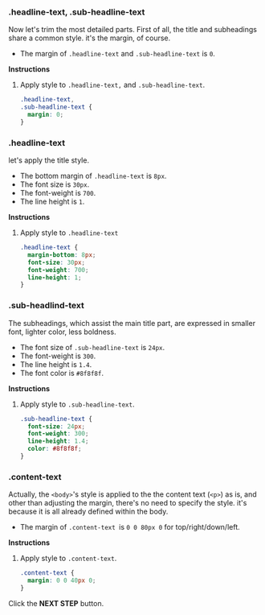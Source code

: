 ### .headline-text, .sub-headline-text

Now let's trim the most detailed parts. First of all, the title and subheadings share a common style. it's the margin, of course. 

- The margin of `.headline-text` and `.sub-headline-text` is `0`.

**Instructions**

1. Apply style to `.headline-text,` and `.sub-headline-text`.

   ```css
   .headline-text,
   .sub-headline-text {
     margin: 0;
   }
   ```



### .headline-text

let's apply the title style. 

- The bottom margin of `.headline-text` is `8px`.
- The font size is `30px`.
- The font-weight is `700`.
- The line height is `1`.

**Instructions**

1. Apply style to `.headline-text`

   ```css
   .headline-text {
     margin-bottom: 8px;
     font-size: 30px;
     font-weight: 700;
     line-height: 1;
   }
   ```



### .sub-headlind-text

The subheadings, which assist the main title part, are expressed in smaller font, lighter color, less boldness.  

- The font size of `.sub-headline-text` is `24px`. 
- The font-weight is `300`.
- The line height is `1.4`.
- The font color is `#8f8f8f`.

**Instructions**

1. Apply style to `.sub-headline-text`.

   ```css
   .sub-headline-text {
     font-size: 24px;
     font-weight: 300;
     line-height: 1.4;
     color: #8f8f8f;
   }
   ```



### .content-text

Actually, the `<body>`'s style is applied to the the content text (`<p>`) as is, and other than adjusting the margin, there's no need to specify the style. it's because it is all already defined within the body. 

- The margin of `.content-text `is `0 0 80px 0` for top/right/down/left.

**Instructions**

1. Apply style to `.content-text`.

   ```css
   .content-text {
     margin: 0 0 40px 0;
   }
   ```



Click the **NEXT STEP** button.